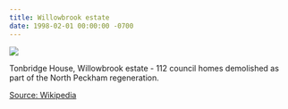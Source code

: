 ```yaml
---
title: Willowbrook estate
date: 1998-02-01 00:00:00 -0700
---
```


![](http://35percent.org/img/tonbridgehouse.jpg)

Tonbridge House, Willowbrook estate - 112 council homes demolished as part of the North Peckham regeneration.

[Source: Wikipedia](https://en.wikipedia.org/wiki/Johann_Sebastian_Bach)
